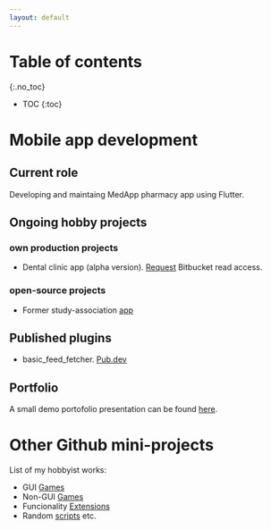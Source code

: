 ```yaml
---
layout: default
---
```


Table of contents
==================
{:.no_toc}
* TOC
{:toc}

Mobile app development
=======================
## Current role
Developing and maintaing MedApp pharmacy app using Flutter.

## Ongoing hobby projects

### own production projects

+ Dental clinic app (alpha version). [Request](mailto:ahalmehul+access.request@gmail.com?subject=Bitbucket%20Read%20Access%20Request%20(AH)&body=Hi%2C%0D%0A%0D%0AI%20would%20like%20to%20request%20simple%20read%20access%20to%20your%20private%20Bitbucket%20project%20at%20AH.%0D%0A%E2%AC%87%E2%AC%87%E2%AC%87%E2%AC%87%E2%AC%87%E2%AC%87%E2%AC%87%E2%AC%87%E2%AC%87%E2%AC%87%E2%AC%87%E2%AC%87%E2%AC%87%E2%AC%87%E2%AC%87%20Please%20type%20in%20any%20personalized%20message%20below%20this%20line%20%E2%AC%87%E2%AC%87%E2%AC%87%E2%AC%87%E2%AC%87%E2%AC%87%E2%AC%87%E2%AC%87%E2%AC%87%E2%AC%87%E2%AC%87%E2%AC%87%E2%AC%87%E2%AC%87%E2%AC%87%0D%0A%0D%0A%0D%0A%0D%0AKind%20regards%2C%0D%0AThe%20Inspector) Bitbucket read access.

### open-source projects

+ Former study-association [app](https://github.com/svthalia/Reaxit)

## Published plugins
+ basic_feed_fetcher. [Pub.dev](https://pub.dev/packages/basic_feed_fetcher)

## Portfolio
A small demo portofolio presentation can be found [here](https://1drv.ms/p/s!AqlOwfoXgAPB9zf41AJ1j7mMDkkt).

# Other Github mini-projects
List of my hobbyist works:
+ GUI [Games](https://lahaluhem.github.io/GUI_Games/)
+ Non-GUI [Games](https://lahaluhem.github.io/Non-GUI_Games/)
+ Funcionality [Extensions](https://lahaluhem.github.io/Extensions/)
+ Random [scripts](https://lahaluhem.github.io/Other_Programs/) etc.
